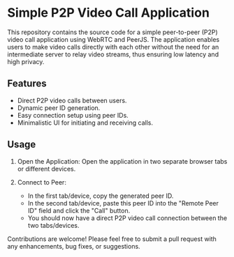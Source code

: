 # Simple P2P Video Call Application

This repository contains the source code for a simple peer-to-peer (P2P) video call application using WebRTC and PeerJS. The application enables users to make video calls directly with each other without the need for an intermediate server to relay video streams, thus ensuring low latency and high privacy.

## Features

- Direct P2P video calls between users.
- Dynamic peer ID generation.
- Easy connection setup using peer IDs.
- Minimalistic UI for initiating and receiving calls.

## Usage
1. Open the Application: Open the application in two separate browser tabs or different devices.

2. Connect to Peer:
   - In the first tab/device, copy the generated peer ID.
   - In the second tab/device, paste this peer ID into the "Remote Peer ID" field and click the "Call" button.
   - You should now have a direct P2P video call connection between the two tabs/devices.
  
Contributions are welcome! Please feel free to submit a pull request with any enhancements, bug fixes, or suggestions.
